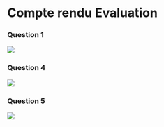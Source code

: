 <h1>Compte rendu Evaluation</h1>
<h3>Question 1</h3>
<img src="q1.JPG"> 
<h3>Question 4</h3>
<img src="q4.JPG"> 
<h3>Question 5</h3>
<img src="q5.JPG"> 
 
